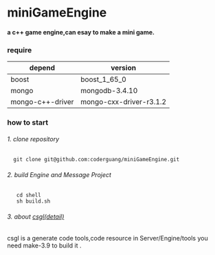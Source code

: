 miniGameEngine
===========

#### a c++ game engine,can esay to make a mini game.

### require

depend | version
-------- | -----------
boost | boost_1_65_0
mongo | mongodb-3.4.10
mongo-c++-driver | mongo-cxx-driver-r3.1.2

### how to start
###### 1. clone repository
```shell
  git clone git@github.com:coderguang/miniGameEngine.git
```

###### 2. build Engine and Message Project
```shell
   cd shell
   sh build.sh
```
###### 3. about [csgl(detail)](https://github.com/coderguang/csgl)
   csgl is a generate code tools,code resource in Server/Engine/tools
   you need make-3.9 to build it .
   


